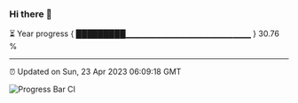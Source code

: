 ### Hi there 👋

⏳ Year progress { █████████▁▁▁▁▁▁▁▁▁▁▁▁▁▁▁▁▁▁▁▁▁ } 30.76 %

---

⏰ Updated on Sun, 23 Apr 2023 06:09:18 GMT

![Progress Bar CI](https://github.com/Shyam-Makwana/GitHub-Actions-Demo/workflows/Progress%20Bar%20CI/badge.svg)
